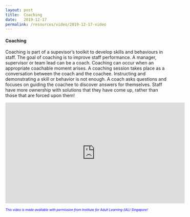 ```yaml
---
layout: post
title:  Coaching
date:   2019-12-17
permalink: /resources/video/2019-12-17-video
---
```




#### Coaching

Coaching is part of a supevisor’s toolkit to develop skills and behaviours in staff. The goal of coaching is to improve staff performance. A manager, supervisor or team lead can be a coach. Coaching can occur when an appropriate coachable moment arises.  A coaching session takes place as a conversation between the coach and the coachee. Instructing and demonstrating a skill or behavior is not enough. A coach asks questions and focuses on guiding the coachee to discover answers for themselves. Staff have more ownership with solutions that they have come up, rather than those that are forced upon them!


<div class="bp-youtube">
<iframe width="560" height="315" src="https://www.youtube.com/embed/hCnpHfdv9R4?start=16" frameborder="0" allow="accelerometer; autoplay; encrypted-media; gyroscope; picture-in-picture" allowfullscreen></iframe>
</div>


<font size="1"><font color="blue"><i>This video is made available with permission from Institute for Adult Learning (IAL) Singapore!</i></font></h5>
